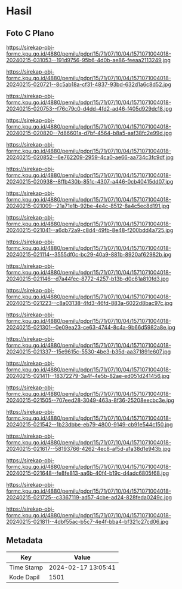 # Hasil

## Foto C Plano

https://sirekap-obj-formc.kpu.go.id/4880/pemilu/pdpr/15/71/07/10/04/1571071004018-20240215-031053--191d9756-95b6-4d0b-ae86-feeaa2113249.jpg

https://sirekap-obj-formc.kpu.go.id/4880/pemilu/pdpr/15/71/07/10/04/1571071004018-20240215-020721--8c5ab18a-cf31-4837-93bd-632d1a6c8d52.jpg

https://sirekap-obj-formc.kpu.go.id/4880/pemilu/pdpr/15/71/07/10/04/1571071004018-20240215-020753--f76c79c0-d4dd-4fd2-ad46-f405d929dc18.jpg

https://sirekap-obj-formc.kpu.go.id/4880/pemilu/pdpr/15/71/07/10/04/1571071004018-20240215-020820--7d86601a-d7bf-4564-b8a5-aaf38fc2e99d.jpg

https://sirekap-obj-formc.kpu.go.id/4880/pemilu/pdpr/15/71/07/10/04/1571071004018-20240215-020852--6e762209-2959-4ca0-ae66-aa734c3fc9df.jpg

https://sirekap-obj-formc.kpu.go.id/4880/pemilu/pdpr/15/71/07/10/04/1571071004018-20240215-020938--8ffb430b-851c-4307-a446-0cb40415dd07.jpg

https://sirekap-obj-formc.kpu.go.id/4880/pemilu/pdpr/15/71/07/10/04/1571071004018-20240215-021009--21a71e1b-92be-4e4c-8512-8a4c5ec8d191.jpg

https://sirekap-obj-formc.kpu.go.id/4880/pemilu/pdpr/15/71/07/10/04/1571071004018-20240215-021041--a6db72a9-c8d4-49fb-8e48-f200bdd4a725.jpg

https://sirekap-obj-formc.kpu.go.id/4880/pemilu/pdpr/15/71/07/10/04/1571071004018-20240215-021114--3555df0c-bc29-40a9-881b-8920af62982b.jpg

https://sirekap-obj-formc.kpu.go.id/4880/pemilu/pdpr/15/71/07/10/04/1571071004018-20240215-021146--d7a44fec-8772-4257-b13b-d0c61a810fd3.jpg

https://sirekap-obj-formc.kpu.go.id/4880/pemilu/pdpr/15/71/07/10/04/1571071004018-20240215-021223--c8a03138-4fd3-46fd-883a-6022d8bac97c.jpg

https://sirekap-obj-formc.kpu.go.id/4880/pemilu/pdpr/15/71/07/10/04/1571071004018-20240215-021301--0e09ea23-ce63-4744-8c4a-9b66d5982a8e.jpg

https://sirekap-obj-formc.kpu.go.id/4880/pemilu/pdpr/15/71/07/10/04/1571071004018-20240215-021337--15e9615c-5530-4be3-b35d-aa371891e607.jpg

https://sirekap-obj-formc.kpu.go.id/4880/pemilu/pdpr/15/71/07/10/04/1571071004018-20240215-021411--18372279-3a4f-4e5b-82ae-ed051d241456.jpg

https://sirekap-obj-formc.kpu.go.id/4880/pemilu/pdpr/15/71/07/10/04/1571071004018-20240215-021505--707eed28-3049-463a-8f36-25208eecbc3e.jpg

https://sirekap-obj-formc.kpu.go.id/4880/pemilu/pdpr/15/71/07/10/04/1571071004018-20240215-021542--1b23dbbe-eb79-4800-9149-cb91e544c150.jpg

https://sirekap-obj-formc.kpu.go.id/4880/pemilu/pdpr/15/71/07/10/04/1571071004018-20240215-021617--58193766-4262-4ec8-af5d-a1a38d1e943b.jpg

https://sirekap-obj-formc.kpu.go.id/4880/pemilu/pdpr/15/71/07/10/04/1571071004018-20240215-021648--fe8fe813-aa6b-40f4-b19c-d4adc6805f68.jpg

https://sirekap-obj-formc.kpu.go.id/4880/pemilu/pdpr/15/71/07/10/04/1571071004018-20240215-021725--c3367119-ad57-4cbe-ad24-828feda0249c.jpg

https://sirekap-obj-formc.kpu.go.id/4880/pemilu/pdpr/15/71/07/10/04/1571071004018-20240215-021811--4dbf55ac-b5c7-4e4f-bba4-bf321c27cd06.jpg


## Metadata

| Key        | Value               |
| ---------- | ------------------- |
| Time Stamp | 2024-02-17 13:05:41 |
| Kode Dapil | 1501                |



